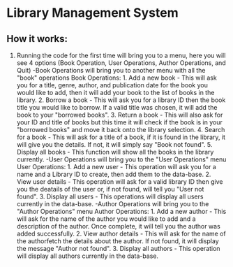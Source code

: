 # Library Management System 
## How it works:
1. Running the code for the first time will bring you to a menu, here you will see 4 options (Book Operation, User Operations, Author Operations, and Quit)
   -Book Operations will bring you to another menu with all the "book" operations
    Book Operations:
        1. Add a new book - This will ask you for a title, genre, author, and publication date for the book you would like to add, then it will add your book to the list of books in the library.
        2. Borrow a book - This will ask you for a library ID then the book title you would like to borrow. If a valid title was chosen, it will add the book to your "borrowed books".
        3. Return a book - This will also ask for your ID and title of books but this time it will check if the book is in your "borrowed books" and move it back onto the library selection.
        4. Search for a book - This will ask for a title of a book, if it is found in the library, it will give you the details. If not, it will simply say "Book not found".
        5. Display all books - This function will show all the books in the library currently.
   -User Operations will bring you to the "User Operations" menu
    User Operations:
        1. Add a new user - This operation will ask you for a name and a Library ID to create, then add them to the data-base.
        2. View user details - This operation will ask for a valid library ID then give you the deatails of the user or, if not found, will tell you "User not found".
        3. Display all users - This operations will display all users currently in the data-base.
   -Author Operations will bring you to the "Author Operations" menu
   Author Operations:
        1. Add a new author - This will ask for the name of the author you would like to add and a description of the author. Once complete, it will tell you the author was added successfully.
        2. View author details - This will ask for the name of the authorfetch the details about the author. If not found, it will display the message "Author not found".
        3. Display all authors - This operation will display all authors currently in the data-base.

